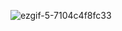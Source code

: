 ![ezgif-5-7104c4f8fc33](https://user-images.githubusercontent.com/52450937/128991666-636182b5-afa4-4cd2-9d9b-b8bd4f5f761b.gif)
